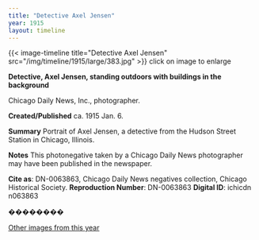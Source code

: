 ```yaml
---
title: "Detective Axel Jensen"
year: 1915
layout: timeline
---
```


{{< image-timeline title="Detective Axel Jensen" src="/img/timeline/1915/large/383.jpg" >}}
click on image to enlarge

__**Detective, Axel Jensen, standing outdoors with buildings in the background**__

Chicago Daily News, Inc., photographer.

**Created/Published**
ca. 1915 Jan. 6.

**Summary**
Portrait of Axel Jensen, a detective from the Hudson Street Station in Chicago, Illinois.

**Notes**
This photonegative taken by a Chicago Daily News photographer may have been published in the newspaper.

__Cite as__: DN-0063863, Chicago Daily News negatives collection, Chicago Historical Society.
__Reproduction Number__: DN-0063863
__Digital ID__: ichicdn n063863

��������  

[Other images from this year](/historical/timeline/1915)